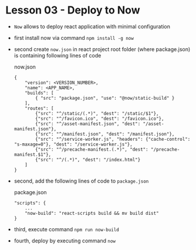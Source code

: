 # Lesson 03 - Deploy to Now


- `Now` allows to deploy react application with minimal configuration
- first install now via command `npm install -g now`
- second create `now.json` in react project root folder (where package.json) is containing following lines of code

    now.json
    ```
    {
        "version": <VERSION_NUMBER>,
        "name": <APP_NAME>,
        "builds": [
            { "src": "package.json", "use": "@now/static-build" }
        ],
        "routes": [
            {"src": "^/static/(.*)", "dest": "/static/$1"},
            {"src": "^/favicon.ico", "dest": "/favicon.ico"},
            {"src": "^/asset-manifest.json", "dest": "/asset-manifest.json"},
            {"src": "^/manifest.json", "dest": "/manifest.json"},
            {"src": "^/service-worker.js", "headers": {"cache-control": "s-maxage=0"}, "dest": "/service-worker.js"},
            {"src": "^/precache-manifest.(.*)", "dest": "/precache-manifest.$1"},
            {"src": "^/(.*)", "dest": "/index.html"}
        ]
    }
    ```

- second, add the following lines of code to `package.json`

    package.json
    ```
    "scripts": {
        ...
        "now-build": "react-scripts build && mv build dist"
    }
    ```

- third, execute command `npm run now-build`
- fourth, deploy by executing command `now`
